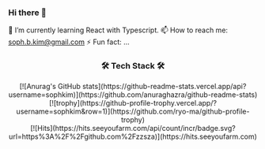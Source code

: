 ### Hi there 👋

🌱 I’m currently learning React with Typescript.
📫 How to reach me: soph.b.kim@gmail.com
⚡ Fun fact: ...


<h3 align="center"> 🛠 Tech Stack 🛠 </h3>



  <div align=center>
    [![Anurag's GitHub stats](https://github-readme-stats.vercel.app/api?username=sophkim)](https://github.com/anuraghazra/github-readme-stats)
    [![trophy](https://github-profile-trophy.vercel.app/?username=sophkim&row=1)](https://github.com/ryo-ma/github-profile-trophy)
  </div>

  <div align=center>	
    [![Hits](https://hits.seeyoufarm.com/api/count/incr/badge.svg?url=https%3A%2F%2Fgithub.com%2Fzzsza)](https://hits.seeyoufarm.com) 
  </div>

